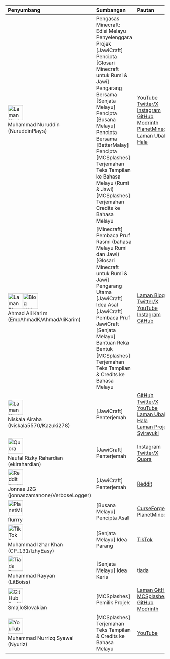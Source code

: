 | Penyumbang | Sumbangan | Pautan |
| :--- | :--- | :--- |
|<a href="https://bit.ly/NuruddinPlays"><img title="Laman Ubah Hala" src="https://github.com/Minecraft-EdisiMelayu/MCEM-Wiki/assets/77572972/f30d9b44-4579-473e-ba28-5cdee312e2eb" width="48"><a/><br />Muhammad Nuruddin<br />(NuruddinPlays) |Pengasas Minecraft: Edisi Melayu<br />Penyelenggara Projek<br />[JawiCraft] Pencipta<br />[Glosari Minecraft untuk Rumi & Jawi] Pengarang Bersama<br />[Senjata Melayu] Pencipta<br />[Busana Melayu] Pencipta Bersama<br />[BetterMalay] Pencipta<br />[MCSplashes] Terjemahan Teks Tampilan ke Bahasa Melayu (Rumi & Jawi)<br />[MCSplashes] Terjemahan Credits ke Bahasa Melayu | [YouTube](https://youtube.com/@NuruddinPlays)<br>[Twitter/X](https://twitter.com/NuruddinPlays)<br>[Instagram](https://instagram.com/@nuruddinplays)<br>[GitHub](https://github.com/NuruddinPlays)<br>[Modrinth](https://modrinth.com/user/NuruddinPlays)<br>[PlanetMinecraft](https://www.planetminecraft.com/member/nuruddinplays/)<br>[Laman Ubah Hala](https://bit.ly/NuruddinPlays) |
|<a href="https://ahmadalikarim.com"><img src="https://github.com/Minecraft-EdisiMelayu/MCEM-Wiki/assets/77572972/2bbdb974-7f63-4dd9-8071-920d014c303b" title="Laman Blog" width="48"><img src="https://github.com/Minecraft-EdisiMelayu/MCEM-Wiki/assets/77572972/1c65cca8-5bf6-4893-88e6-9cbc86e2998e" title="Blog Website" width="48"><a/><br />Ahmad Ali Karim<br />(EmpAhmadK/AhmadAliKarim) | [Minecraft] Pembaca Pruf Rasmi (bahasa Melayu Rumi dan Jawi)<br />[Glosari Minecraft untuk Rumi & Jawi] Pengarang Utama<br />[JawiCraft] Idea Asal<br />[JawiCraft] Pembaca Pruf JawiCraft<br />[Senjata Melayu] Bantuan Reka Bentuk<br />[MCSplashes] Terjemahan Teks Tampilan & Credits ke Bahasa Melayu<br />  | [Laman Blog](https://ahmadalikarim.com/)<br />[Twitter/X](https://twitter.com/ahmadalikarim12)<br />[YouTube](https://www.youtube.com/@AhmadAliKarimOfficial)<br />[Instagram](https://instagram.com/ahmadalikarimofficial)<br />[GitHub](https://github.com/EmpAhmadK) |
|<a href="https://www.niskala.my.eu.org/"><img src="https://github.com/Minecraft-EdisiMelayu/MCEM-Wiki/assets/77572972/bc13422e-ea2c-4690-8017-78cc307f2909" title="Laman Ubah Hala" width="48"><a/><br />Niskala Airaha<br />(Niskala5570/Kazuki278) | [JawiCraft] Penterjemah | [GitHub](https://github.com/Niskala5570)<br />[Twitter/X](https://twitter.com/niskala5570)<br />[YouTube](https://youtube.com/@niskala5570)<br />[Laman Ubah Hala](https://www.niskala.my.eu.org/)<br />[Laman Projek Syirayuki](https://www.syirayuki.my.eu.org) |
|<a href="https://www.quora.com/profile/Naufal-Rizky-Rahardian-نوفل-رزقي-راهرديان"><img title="Quora" src="https://github.com/Minecraft-EdisiMelayu/MCEM-Wiki/assets/77572972/814b959c-7fd2-4ba5-8c83-d7bf058987b0" width="48"><a/><br />Naufal Rizky Rahardian<br />(ekirahardian) |[JawiCraft] Penterjemah | [Instagram](https://www.instagram.com/eki_rahardian/)<br />[Twitter/X](https://twitter.com/eki_rahardian)<br />[Quora](https://www.quora.com/profile/Naufal-Rizky-Rahardian-نوفل-رزقي-راهرديان) |
|<a href="https://www.reddit.com/user/VerboseLogger/"><img title="Reddit Profile" src="https://github.com/Minecraft-EdisiMelayu/MCEM-Wiki/assets/77572972/f4b44317-9f24-4ff2-889f-c24de593e5b2" width="48"><a/><br />Jonnas JZG<br />(jonnaszamanone/VerboseLogger) | [JawiCraft] Penterjemah | [Reddit](https://www.reddit.com/user/VerboseLogger/) |
|<a href="https://www.planetminecraft.com/member/flurrry/"><img title="PlanetMinecraft Page" src="https://github.com/Minecraft-EdisiMelayu/MCEM-Wiki/assets/77572972/1ee5b8c8-5f50-4ca1-b22b-fb0b125dec2f" width="48"><a/><br />flurrry | [Busana Melayu] Pencipta Asal | [CurseForge](https://www.curseforge.com/members/flurrrrrrrry/projects)<br />[PlanetMinecraft](https://www.planetminecraft.com/member/flurrry/) |
|<a href="https://www.tiktok.com/@izhyeasy"><img src="https://github.com/Minecraft-EdisiMelayu/MCEM-Wiki/assets/77572972/f60fee21-54c6-4ef8-aa8f-08b4dfc7fdea" title="TikTok Page" width="48"><a/><br />Muhammad Izhar Khan<br />(CP_131/IzhyEasy) | [Senjata Melayu] Idea Parang | [TikTok](https://www.tiktok.com/@izhyeasy) |
|<a href="https://github.com/Minecraft-EdisiMelayu/MCEM-Wiki/wiki/MCEM-‐-Credits/"><img src="https://github.com/Minecraft-EdisiMelayu/MCEM-Wiki/assets/77572972/052741c2-555d-4adc-ad8e-5c6ecfeefc5e" title="Tiada Pautan" width="48"><a/><br />Muhammad Rayyan<br />(LitBoiss) | [Senjata Melayu] Idea Keris | tiada |
|<a href="https://github.com/SmajloSlovakian"><img title="GitHub Profile" src="https://avatars.githubusercontent.com/u/16209307?v=4" width="48"><a/><br />SmajloSlovakian | [MCSplashes] Pemilik Projek| [Laman GitHub MCSplashes](https://github.com/SmajloSlovakian/MinecraftSplashTextTranslation)<br />[GitHub](https://github.com/SmajloSlovakian)<br />[Modrinth](https://modrinth.com/user/SmajloSlovakian) |
|<a href="https://www.youtube.com/@nurrizq7521"><img title="YouTube channel" src="https://github.com/Minecraft-EdisiMelayu/MCEM-Wiki/assets/77572972/771be72b-1b11-49ce-aefa-2d3997d06e5d" width="48"><a/><br />Muhammad Nurrizq Syawal<br />(Nyuriz) | [MCSplashes] Terjemahan Teks Tampilan & Credits ke Bahasa Melayu | [YouTube](https://www.youtube.com/@nurrizq7521) |